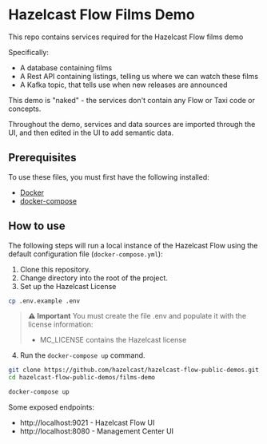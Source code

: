 # Hazelcast Flow Films Demo 

This repo contains services required for the Hazelcast Flow films demo

Specifically:
 * A database containing films
 * A Rest API containing listings, telling us where we can watch these films
 * A Kafka topic, that tells use when new releases are announced

This demo is "naked" - the services don't contain any Flow or Taxi code or concepts.

Throughout the demo, services and data sources are imported through the UI, and then edited in the UI to add semantic data.

## Prerequisites

To use these files, you must first have the following installed:

- [Docker](https://docs.docker.com/engine/installation/)
- [docker-compose](https://docs.docker.com/compose/install/)

## How to use

The following steps will run a local instance of the Hazelcast Flow using the default configuration file (`docker-compose.yml`):

1. Clone this repository.
2. Change directory into the root of the project.
3.  Set up the Hazelcast License
```bash
cp .env.example .env
```

> **⚠️ Important**
> You must create the file .env and populate it with the license information:
>   - MC_LICENSE contains the Hazelcast license

4. Run the `docker-compose up` command.

```bash
git clone https://github.com/hazelcast/hazelcast-flow-public-demos.git
cd hazelcast-flow-public-demos/films-demo

docker-compose up
```

Some exposed endpoints:
- http://localhost:9021 - Hazelcast Flow UI
- http://localhost:8080 - Management Center UI
